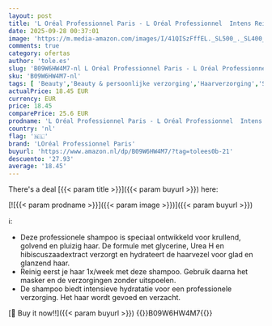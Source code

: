 ```yaml
---
layout: post
title: 'L Oréal Professionnel Paris - L Oréal Professionnel  Intens Reinigende Shampoo  Voor Golvend en Krullend Haar  Reinigt en Hydrateert Krullen Zacht  Met Glycerine  Ureum H en Hibiscuszaadextract  Curl Expression  300ml'
date: 2025-09-28 00:37:01
image: 'https://m.media-amazon.com/images/I/41QISzFffEL._SL500_._SL400_.jpg'
comments: true
category: ofertas
author: 'tole.es'
slug: 'B09W6HW4M7-nl L Oréal Professionnel Paris - L Oréal Professionnel Intens...'
sku: 'B09W6HW4M7-nl'
tags: [ 'Beauty','Beauty & persoonlijke verzorging','Haarverzorging','Shampoo & conditioner','Shampoos','loréal professionnel paris','🇳🇱', ]
actualPrice: 18.45 EUR
currency: EUR
price: 18.45
comparePrice: 25.6 EUR
prodname: 'L Oréal Professionnel Paris - L Oréal Professionnel  Intens Reinigende Shampoo  Voor Golvend en Krullend Haar  Reinigt en Hydrateert Krullen Zacht  Met Glycerine  Ureum H en Hibiscuszaadextract  Curl Expression  300ml'
country: 'nl'
flag: '🇳🇱'
brand: 'LOréal Professionnel Paris'
buyurl: 'https://www.amazon.nl/dp/B09W6HW4M7/?tag=tolees0b-21'
descuento: '27.93'
average: '18.45'
---
```


There's a deal [{{< param title >}}]({{< param buyurl >}})  here:

[![{{< param prodname >}}]({{< param image >}})]({{< param buyurl >}})

ℹ️:

- Deze professionele shampoo is speciaal ontwikkeld voor krullend, golvend en pluizig haar. De formule met glycerine, Urea H en hibiscuszaadextract verzorgt en hydrateert de haarvezel voor glad en glanzend haar.
- Reinig eerst je haar 1x/week met deze shampoo. Gebruik daarna het masker en de verzorgingen zonder uitspoelen.
- De shampoo biedt intensieve hydratatie voor een professionele verzorging. Het haar wordt gevoed en verzacht.

[🛒 Buy it now!!]({{< param buyurl >}})
{{<world>}}B09W6HW4M7{{</world>}}
